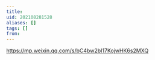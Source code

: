 ```yaml
---
title: 
uid: 202108281528
aliases: []
tags: []
from: 
---
```

https://mp.weixin.qq.com/s/bC4bw2bI17KojwHK6s2MXQ